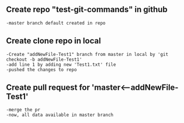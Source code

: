 ## Create repo "test-git-commands" in github
    -master branch default created in repo
## Create clone repo in local
    -Create "addNewFile-Test1" branch from master in local by 'git checkout -b addNewFile-Test1'
    -add line 1 by adding new 'Test1.txt' file
    -pushed the changes to repo
## Create pull request for 'master<--addNewFile-Test1'
    -merge the pr
    -now, all data available in master branch
